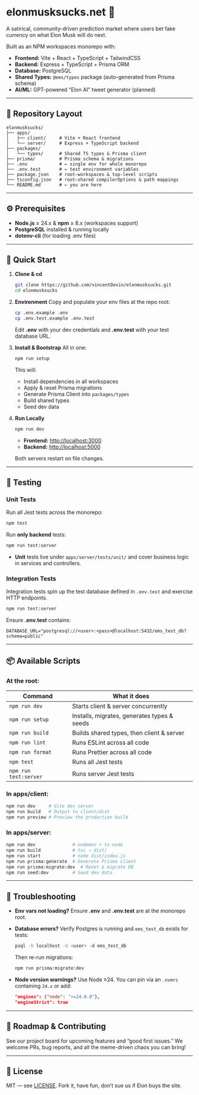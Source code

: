 # elonmusksucks.net 🐍

A satirical, community-driven prediction market where users bet fake currency on what Elon Musk will do next.

Built as an NPM workspaces monorepo with:

* **Frontend:** Vite + React + TypeScript + TailwindCSS
* **Backend:** Express + TypeScript + Prisma ORM
* **Database:** PostgreSQL
* **Shared Types:** `@ems/types` package (auto-generated from Prisma schema)
* **AI/ML:** GPT-powered “Elon AI” tweet generator (planned)

---

## 📂 Repository Layout

```
elonmusksucks/
├── apps/
│   ├── client/     # Vite + React frontend
│   └── server/     # Express + TypeScript backend
├── packages/
│   └── types/      # Shared TS types & Prisma client
├── prisma/         # Prisma schema & migrations
├── .env            # ← single env for whole monorepo
├── .env.test       # ← test environment variables
├── package.json    # root—workspaces & top-level scripts
├── tsconfig.json   # root—shared compilerOptions & path mappings
└── README.md       # ← you are here
```

---

## ⚙️ Prerequisites

* **Node.js** ≥ 24.x & **npm** ≥ 8.x (workspaces support)
* **PostgreSQL** installed & running locally
* **dotenv-cli** (for loading .env files)

---

## 🔧 Quick Start

1. **Clone & cd**

   ```bash
   git clone https://github.com/vincentDevin/elonmusksucks.git
   cd elonmusksucks
   ```

2. **Environment**
   Copy and populate your env files at the repo root:

   ```bash
   cp .env.example .env
   cp .env.test.example .env.test
   ```

   Edit **.env** with your dev credentials and **.env.test** with your test database URL.

3. **Install & Bootstrap**
   All in one:

   ```bash
   npm run setup
   ```

   This will:

   * Install dependencies in all workspaces
   * Apply & reset Prisma migrations
   * Generate Prisma Client into `packages/types`
   * Build shared types
   * Seed dev data

4. **Run Locally**

   ```bash
   npm run dev
   ```

   * **Frontend:** [http://localhost:3000](http://localhost:3000)
   * **Backend:**  [http://localhost:5000](http://localhost:5000)

   Both servers restart on file changes.

---

## 🧪 Testing

### Unit Tests

Run all Jest tests across the monorepo:

```bash
npm test
```

Run **only backend** tests:

```bash
npm run test:server
```

* **Unit** tests live under `apps/server/tests/unit/` and cover business logic in services and controllers.

### Integration Tests

Integration tests spin up the test database defined in `.env.test` and exercise HTTP endpoints.

```bash
npm run test:server
```

Ensure **.env.test** contains:

```dotenv
DATABASE_URL="postgresql://<user>:<pass>@localhost:5432/ems_test_db?schema=public"
```

---

## 📦 Available Scripts

### At the **root**:

| Command               | What it does                                |
| --------------------- | ------------------------------------------- |
| `npm run dev`         | Starts client & server concurrently         |
| `npm run setup`       | Installs, migrates, generates types & seeds |
| `npm run build`       | Builds shared types, then client & server   |
| `npm run lint`        | Runs ESLint across all code                 |
| `npm run format`      | Runs Prettier across all code               |
| `npm test`            | Runs all Jest tests                         |
| `npm run test:server` | Runs server Jest tests                      |

### In **apps/client**:

```bash
npm run dev     # Vite dev server
npm run build   # Output to client/dist
npm run preview # Preview the production build
```

### In **apps/server**:

```bash
npm run dev              # nodemon + ts-node
npm run build            # tsc → dist/
npm run start            # node dist/index.js
npm run prisma:generate  # Generate Prisma client
npm run prisma:migrate:dev  # Reset & migrate DB
npm run seed:dev         # Seed dev data
```

---

## 🐞 Troubleshooting

* **Env vars not loading?**
  Ensure **.env** and **.env.test** are at the monorepo root.

* **Database errors?**
  Verify Postgres is running and `ems_test_db` exists for tests:

  ```bash
  psql -h localhost -U <user> -d ems_test_db
  ```

  Then re-run migrations:

  ```bash
  npm run prisma:migrate:dev
  ```

* **Node version warnings?**
  Use Node ≥24. You can pin via an `.nvmrc` containing `24.x` or add:

  ```json
  "engines": {"node": ">=24.0.0"},
  "engineStrict": true
  ```

---

## 🚀 Roadmap & Contributing

See our project board for upcoming features and “good first issues.” We welcome PRs, bug reports, and all the meme-driven chaos you can bring!

---

## 📜 License

MIT — see [LICENSE](./LICENSE).
Fork it, have fun, don’t sue us if Elon buys the site.
